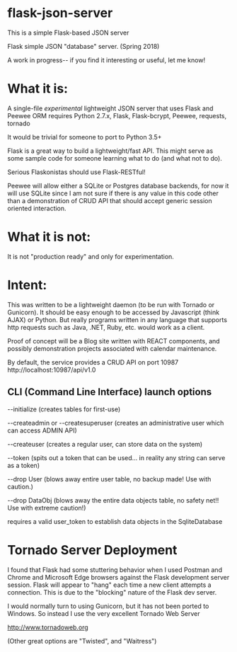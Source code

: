 # flask-json-server

This is a simple Flask-based JSON server

Flask simple JSON "database" server. (Spring 2018)

A work in progress-- if you find it interesting or useful, let me know!

# What it is:

A single-file *experimental* lightweight JSON server that uses Flask and Peewee ORM
requires Python 2.7.x, Flask, Flask-bcrypt, Peewee, requests, tornado

It would be trivial for someone to port to Python 3.5+

Flask is a great way to build a lightweight/fast API.  This might serve
as some sample code for someone learning what to do (and what not to do).

Serious Flaskonistas should use Flask-RESTful!

Peewee will allow either a SQLite or Postgres database backends,
for now it will use SQLite since I am not sure if there is any
value in this code other than a demonstration of CRUD API that
should accept generic session oriented interaction.

# What it is not:

It is not "production ready" and only for experimentation.

# Intent:

This was written to be a lightweight daemon (to be run with Tornado or Gunicorn).
It should be easy enough to be accessed by Javascript (think AJAX) or Python.
But really programs written in any language that supports http requests
such as Java, .NET, Ruby, etc. would work as a client.

Proof of concept will be a Blog site written with
REACT components, and possibly demonstration projects associated with calendar
maintenance.

By default, the service provides a CRUD API on port 10987
http://localhost:10987/api/v1.0

## CLI (Command Line Interface) launch options

--initialize (creates tables for first-use)

--createadmin or --createsuperuser (creates an administrative user which can access ADMIN API)

--createuser (creates a regular user, can store data on the system)

--token (spits out a token that can be used... in reality any string can serve as a token)

--drop User (blows away entire user table, no backup made! Use with caution.)

--drop DataObj (blows away the entire data objects table, no safety net!! Use with extreme caution!)


requires a valid user_token to establish data objects in the SqliteDatabase

# Tornado Server Deployment

I found that Flask had some stuttering behavior when I used Postman and Chrome and Microsoft Edge browsers against
the Flask development server session. 
Flask will appear to "hang" each time a new client attempts a connection.
This is due to the "blocking" nature of the Flask dev server.

I would normally turn to using Gunicorn, but it has not been ported to Windows.
So instead I use the very excellent Tornado Web Server

http://www.tornadoweb.org

(Other great options are "Twisted", and "Waitress")

> 

